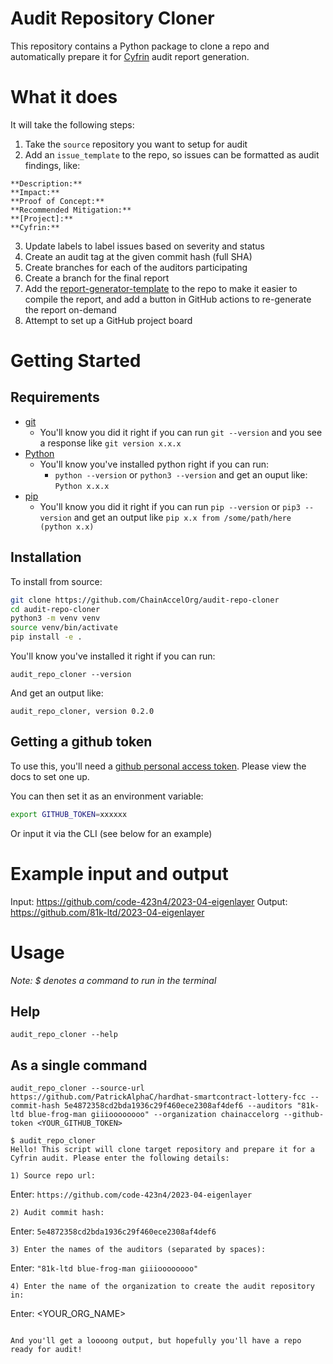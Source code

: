 # Audit Repository Cloner

This repository contains a Python package to clone a repo and automatically prepare it for [Cyfrin](https://www.cyfrin.io/) audit report generation. 

# What it does

It will take the following steps:
1. Take the `source` repository you want to setup for audit
2. Add an `issue_template` to the repo, so issues can be formatted as audit findings, like:

```
**Description:**
**Impact:**
**Proof of Concept:**
**Recommended Mitigation:**
**[Project]:** 
**Cyfrin:**
```

3. Update labels to label issues based on severity and status
4. Create an audit tag at the given commit hash (full SHA)
5. Create branches for each of the auditors participating
6. Create a branch for the final report
7. Add the [report-generator-template](https://github.com/ChainAccelOrg/report-generator-template) to the repo to make it easier to compile the report, and add a button in GitHub actions to re-generate the report on-demand
8. Attempt to set up a GitHub project board

# Getting Started

## Requirements

- [git](https://git-scm.com/book/en/v2/Getting-Started-Installing-Git)
  - You'll know you did it right if you can run `git --version` and you see a response like `git version x.x.x`
- [Python](https://www.python.org/downloads/)
  - You'll know you've installed python right if you can run:
    - `python --version` or `python3 --version` and get an ouput like: `Python x.x.x`
- [pip](https://pypi.org/project/pip/)
  - You'll know you did it right if you can run `pip --version` or `pip3 --version` and get an output like `pip x.x from /some/path/here (python x.x)`

## Installation

To install from source: 

```bash 
git clone https://github.com/ChainAccelOrg/audit-repo-cloner
cd audit-repo-cloner
python3 -m venv venv
source venv/bin/activate
pip install -e .
```

You'll know you've installed it right if you can run:

```
audit_repo_cloner --version
```

And get an output like:

```
audit_repo_cloner, version 0.2.0
```

## Getting a github token

To use this, you'll need a [github personal access token](https://docs.github.com/en/authentication/keeping-your-account-and-data-secure/creating-a-personal-access-token). Please view the docs to set one up. 

You can then set it as an environment variable:

```bash
export GITHUB_TOKEN=xxxxxx
```

Or input it via the CLI (see below for an example)

# Example input and output

Input: https://github.com/code-423n4/2023-04-eigenlayer
Output: https://github.com/81k-ltd/2023-04-eigenlayer

# Usage

*Note: $ denotes a command to run in the terminal*


## Help

```
audit_repo_cloner --help
```

## As a single command

```
audit_repo_cloner --source-url https://github.com/PatrickAlphaC/hardhat-smartcontract-lottery-fcc --commit-hash 5e4872358cd2bda1936c29f460ece2308af4def6 --auditors "81k-ltd blue-frog-man giiioooooooo" --organization chainaccelorg --github-token <YOUR_GITHUB_TOKEN>
```

```
$ audit_repo_cloner 
Hello! This script will clone target repository and prepare it for a Cyfrin audit. Please enter the following details:

1) Source repo url: 
```
Enter: `https://github.com/code-423n4/2023-04-eigenlayer`

```
2) Audit commit hash: 
```
Enter: `5e4872358cd2bda1936c29f460ece2308af4def6`

```
3) Enter the names of the auditors (separated by spaces):
```
Enter: `"81k-ltd blue-frog-man giiioooooooo"`

```
4) Enter the name of the organization to create the audit repository in:
```

Enter: <YOUR_ORG_NAME>

```

And you'll get a loooong output, but hopefully you'll have a repo ready for audit!